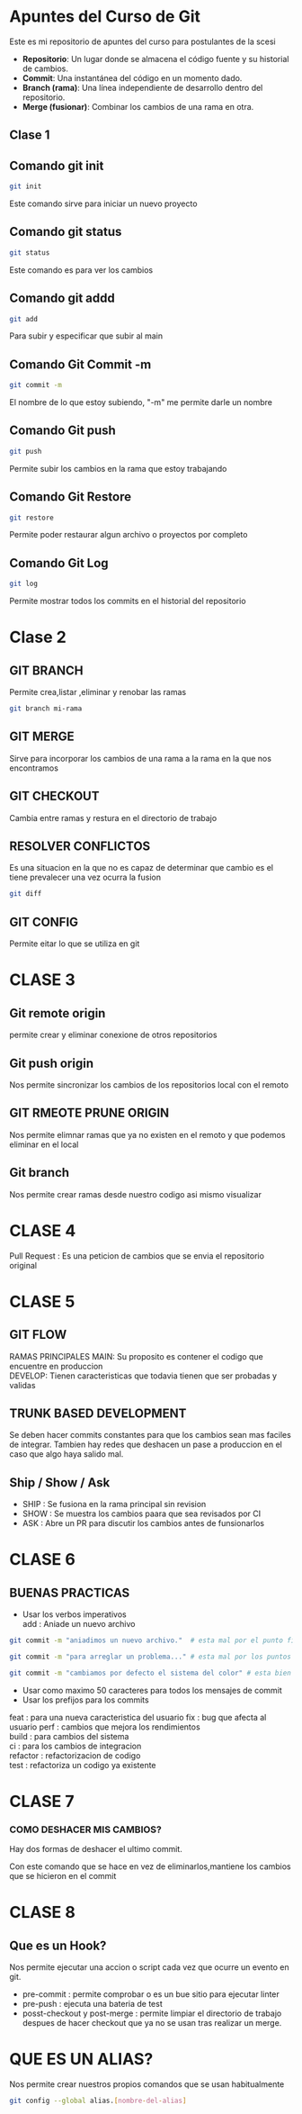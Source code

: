 # Apuntes del Curso de Git

Este es mi repositorio de apuntes del curso para postulantes de la scesi

- **Repositorio**: Un lugar donde se almacena el código fuente y su historial de cambios.
- **Commit**: Una instantánea del código en un momento dado.
- **Branch (rama)**: Una línea independiente de desarrollo dentro del repositorio.
- **Merge (fusionar)**: Combinar los cambios de una rama en otra.

## Clase 1


## Comando git init
```bash
git init 
```
Este comando sirve para iniciar un nuevo proyecto

## Comando git status
```bash
git status
``` 
Este comando es para ver los cambios 

## Comando git addd
```bash
git add
```
Para subir y especificar que subir al main

## Comando Git Commit -m
```bash
git commit -m
```
El nombre de lo que estoy subiendo, "-m" me permite darle un nombre 
## Comando Git push
```bash
git push
```
Permite subir los cambios en la rama que estoy trabajando

## Comando Git Restore
```bash
git restore  
```
Permite poder restaurar algun archivo o proyectos por completo

## Comando Git Log
```bash
git log 
```
Permite mostrar todos los commits en el historial del repositorio

# Clase 2 
## GIT BRANCH
Permite crea,listar ,eliminar y renobar las ramas
```bash
git branch mi-rama
```
## GIT MERGE
Sirve para incorporar los cambios de una rama a la rama en la que nos encontramos
## GIT CHECKOUT
Cambia entre ramas y restura en el directorio de trabajo
## RESOLVER CONFLICTOS
Es una situacion en la que no es capaz de determinar que cambio es el tiene prevalecer una vez ocurra la fusion
```bash
git diff
```
## GIT CONFIG
Permite eitar lo que se utiliza en git
# CLASE 3
## Git remote origin<url>
permite crear y eliminar conexione de otros repositorios
## Git push origin<rama>
Nos permite sincronizar los cambios  de los repositorios  local con el remoto
 ## GIT RMEOTE PRUNE ORIGIN 
 Nos permite elimnar ramas que ya no existen en el remoto  y que podemos eliminar en el local
 ## Git branch
 Nos permite crear ramas desde nuestro codigo asi mismo visualizar
# CLASE 4
Pull Request : Es una peticion de cambios que se envia el repositorio original
# CLASE 5
 ## GIT FLOW
 RAMAS PRINCIPALES
 MAIN: Su proposito es contener el codigo que encuentre en produccion  
 DEVELOP: Tienen caracteristicas que todavia tienen que ser probadas y validas        
 ## TRUNK BASED DEVELOPMENT
 Se deben hacer commits constantes para que los cambios sean mas faciles de integrar. Tambien hay redes que deshacen un pase a produccion en el caso que algo haya salido mal.
 ## Ship / Show / Ask
 - SHIP : Se fusiona en la rama principal sin revision 
 - SHOW : Se muestra los cambios paara que sea revisados por CI
 - ASK : Abre un PR para discutir  los cambios antes de funsionarlos 
# CLASE 6
## BUENAS PRACTICAS
- Usar los verbos imperativos  
add : Aniade un nuevo archivo
```bash
git commit -m "aniadimos un nuevo archivo."  # esta mal por el punto final
```
```bash
git commit -m "para arreglar un problema..." # esta mal por los puntos suspensivos 
```
```bash
git commit -m "cambiamos por defecto el sistema del color" # esta bien ya que no hay errores de sintaxis 
```
- Usar como maximo 50 caracteres para todos los mensajes de commit
- Usar los prefijos para los commits

feat : para una nueva caracteristica del usuario
fix : bug que afecta al usuario 
 perf : cambios que mejora los rendimientos     
 build : para cambios del sistema  
ci : para los cambios de integracion    
refactor : refactorizacion de codigo      
test : refactoriza un codigo ya  existente
# CLASE 7
### COMO DESHACER MIS CAMBIOS?
Hay dos formas de deshacer el ultimo commit.

Con este comando que se hace en vez de eliminarlos,mantiene los cambios  que se hicieron en el commit 
# CLASE 8
## Que es un Hook?
Nos permite ejecutar una accion o script cada vez que ocurre un evento en git.
- pre-commit : permite comprobar o es un bue sitio para ejecutar linter   
- pre-push :  ejecuta una bateria de test
- posst-checkout y post-merge : permite limpiar el directorio de trabajo despues de hacer checkout que ya no se usan tras realizar un merge.
# QUE ES UN ALIAS?
Nos permite crear nuestros propios comandos que se usan habitualmente
```bash
git config --global alias.[nombre-del-alias]
```
